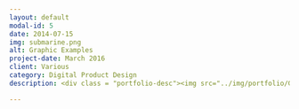 ```yaml
---
layout: default
modal-id: 5
date: 2014-07-15
img: submarine.png
alt: Graphic Examples
project-date: March 2016
client: Various
category: Digital Product Design
description: <div class = "portfolio-desc"><img src="../img/portfolio/Go365_WebMobile_Hero.png" class="img-responsive img-centered" alt"Go365 Web and Mobile"><p><h3>Concept Overview</h3></p><p>Go365 is an employee wellness program powered by Humana. Backed in actuarial science, the customizable experience gives companies of any size the ability to take a dedicated interest in their employees’ health and wellness.</p>

---
```

